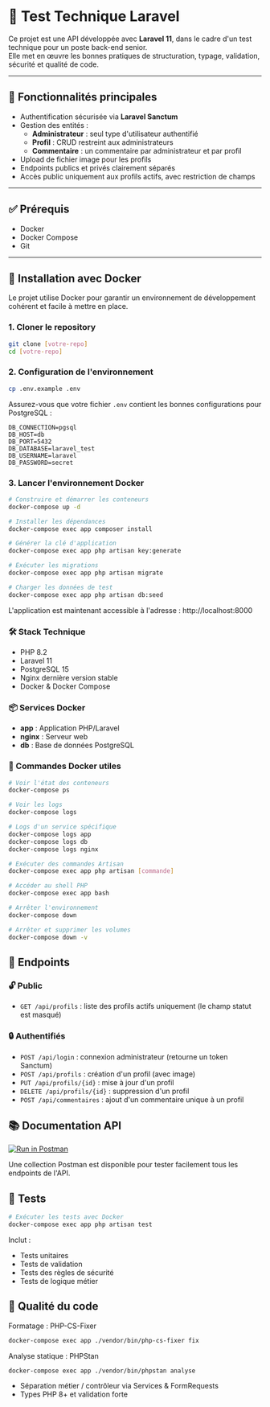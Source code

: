 # 🚀 Test Technique Laravel

Ce projet est une API développée avec **Laravel 11**, dans le cadre d'un test technique pour un poste back-end senior.  
Elle met en œuvre les bonnes pratiques de structuration, typage, validation, sécurité et qualité de code.

---

## 🧱 Fonctionnalités principales

- Authentification sécurisée via **Laravel Sanctum**
- Gestion des entités :
  - **Administrateur** : seul type d'utilisateur authentifié
  - **Profil** : CRUD restreint aux administrateurs
  - **Commentaire** : un commentaire par administrateur et par profil
- Upload de fichier image pour les profils
- Endpoints publics et privés clairement séparés
- Accès public uniquement aux profils actifs, avec restriction de champs

---

## ✅ Prérequis

- Docker
- Docker Compose
- Git

---

## 🐳 Installation avec Docker

Le projet utilise Docker pour garantir un environnement de développement cohérent et facile à mettre en place.

### 1. Cloner le repository
```bash
git clone [votre-repo]
cd [votre-repo]
```

### 2. Configuration de l'environnement
```bash
cp .env.example .env
```

Assurez-vous que votre fichier `.env` contient les bonnes configurations pour PostgreSQL :
```env
DB_CONNECTION=pgsql
DB_HOST=db
DB_PORT=5432
DB_DATABASE=laravel_test
DB_USERNAME=laravel
DB_PASSWORD=secret
```

### 3. Lancer l'environnement Docker
```bash
# Construire et démarrer les conteneurs
docker-compose up -d

# Installer les dépendances
docker-compose exec app composer install

# Générer la clé d'application
docker-compose exec app php artisan key:generate

# Exécuter les migrations
docker-compose exec app php artisan migrate

# Charger les données de test
docker-compose exec app php artisan db:seed
```

L'application est maintenant accessible à l'adresse : http://localhost:8000

### 🛠 Stack Technique

- PHP 8.2
- Laravel 11
- PostgreSQL 15
- Nginx dernière version stable
- Docker & Docker Compose

### 📦 Services Docker

- **app** : Application PHP/Laravel
- **nginx** : Serveur web
- **db** : Base de données PostgreSQL

### 🔧 Commandes Docker utiles

```bash
# Voir l'état des conteneurs
docker-compose ps

# Voir les logs
docker-compose logs

# Logs d'un service spécifique
docker-compose logs app
docker-compose logs db
docker-compose logs nginx

# Exécuter des commandes Artisan
docker-compose exec app php artisan [commande]

# Accéder au shell PHP
docker-compose exec app bash

# Arrêter l'environnement
docker-compose down

# Arrêter et supprimer les volumes
docker-compose down -v
```

## 📡 Endpoints

### 🔓 Public
- `GET /api/profils` : liste des profils actifs uniquement (le champ statut est masqué)

### 🔒 Authentifiés
- `POST /api/login` : connexion administrateur (retourne un token Sanctum)
- `POST /api/profils` : création d'un profil (avec image)
- `PUT /api/profils/{id}` : mise à jour d'un profil
- `DELETE /api/profils/{id}` : suppression d'un profil
- `POST /api/commentaires` : ajout d'un commentaire unique à un profil

## 📚 Documentation API

[![Run in Postman](https://run.pstmn.io/button.svg)](https://www.postman.com/workspace/Personal-Workspace~36238254-d24c-4c35-a285-f076a53b2d9b/collection/38215188-40a0e712-9237-4d0d-a904-63923a632ba7?action=share&creator=38215188&active-environment=38215188-6be0bf19-8f28-4887-aba7-b410310a7a9d)

Une collection Postman est disponible pour tester facilement tous les endpoints de l'API.

## 🧪 Tests

```bash
# Exécuter les tests avec Docker
docker-compose exec app php artisan test
```

Inclut :
- Tests unitaires
- Tests de validation
- Tests des règles de sécurité
- Tests de logique métier

## 🧰 Qualité du code

Formatage : PHP-CS-Fixer
```bash
docker-compose exec app ./vendor/bin/php-cs-fixer fix
```

Analyse statique : PHPStan
```bash
docker-compose exec app ./vendor/bin/phpstan analyse
```

- Séparation métier / contrôleur via Services & FormRequests
- Types PHP 8+ et validation forte
